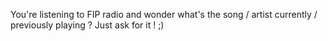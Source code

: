
You're listening to FIP radio and wonder what's the song / artist currently / previously playing ? 
Just ask for it ! ;) 
